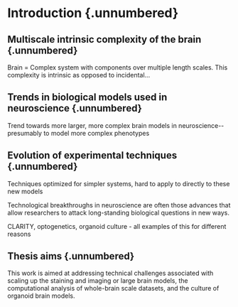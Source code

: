 # Introduction {.unnumbered}

## Multiscale intrinsic complexity of the brain {.unnumbered}

Brain = Complex system with components over multiple length scales.
This complexity is intrinsic as opposed to incidental...

## Trends in biological models used in neuroscience {.unnumbered}

Trend towards more larger, more complex brain models in neuroscience--presumably
to model more complex phenotypes

## Evolution of experimental techniques {.unnumbered}

Techniques optimized for simpler systems, hard to apply to directly to these new
models

Technological breakthroughs in neuroscience are often those advances that allow
researchers to attack long-standing biological questions in new ways.

CLARITY, optogenetics, organoid culture - all examples of this for different
reasons

## Thesis aims {.unnumbered}

This work is aimed at addressing technical challenges associated with scaling up
the staining and imaging or large brain models, the computational analysis of
whole-brain scale datasets, and the culture of organoid brain models.
